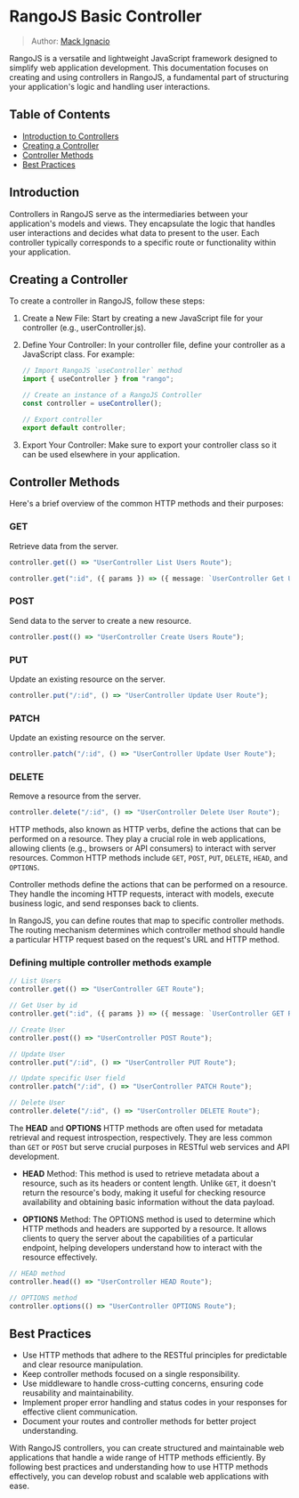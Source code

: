 # RangoJS Basic Controller

>Author: [Mack Ignacio](https://github.com/mackignacio)

RangoJS is a versatile and lightweight JavaScript framework designed to simplify web application development. This documentation focuses on creating and using controllers in RangoJS, a fundamental part of structuring your application's logic and handling user interactions.

## Table of Contents

- [Introduction to Controllers](#introduction)
- [Creating a Controller](#creating-a-controller)
- [Controller Methods](#controller-methods)
- [Best Practices](#best-practices)

## Introduction

Controllers in RangoJS serve as the intermediaries between your application's models and views. They encapsulate the logic that handles user interactions and decides what data to present to the user. Each controller typically corresponds to a specific route or functionality within your application.

## Creating a Controller

To create a controller in RangoJS, follow these steps:

1. Create a New File: Start by creating a new JavaScript file for your controller (e.g., userController.js).

2. Define Your Controller: In your controller file, define your controller as a JavaScript class. For example:

    ```ts
    // Import RangoJS `useController` method
    import { useController } from "rango";

    // Create an instance of a RangoJS Controller
    const controller = useController();

    // Export controller
    export default controller;
    ```

3. Export Your Controller: Make sure to export your controller class so it can be used elsewhere in your application.

## Controller Methods

Here's a brief overview of the common HTTP methods and their purposes:

### **GET**

Retrieve data from the server.

```ts
controller.get(() => "UserController List Users Route");

controller.get(":id", ({ params }) => ({ message: `UserController Get User By ID Route`, params }));
```

### **POST**

Send data to the server to create a new resource.

```ts
controller.post(() => "UserController Create Users Route");
```

### **PUT**

Update an existing resource on the server.

```ts
controller.put("/:id", () => "UserController Update User Route");
```

### **PATCH**

Update an existing resource on the server.

```ts
controller.patch("/:id", () => "UserController Update User Route");
```

### **DELETE**

Remove a resource from the server.

```ts
controller.delete("/:id", () => "UserController Delete User Route");
```

HTTP methods, also known as HTTP verbs, define the actions that can be performed on a resource. They play a crucial role in web applications, allowing clients (e.g., browsers or API consumers) to interact with server resources. Common HTTP methods include `GET`, `POST`, `PUT`, `DELETE`, `HEAD`, and `OPTIONS`.

Controller methods define the actions that can be performed on a resource. They handle the incoming HTTP requests, interact with models, execute business logic, and send responses back to clients.

In RangoJS, you can define routes that map to specific controller methods. The routing mechanism determines which controller method should handle a particular HTTP request based on the request's URL and HTTP method.

### Defining multiple controller methods example

```ts
// List Users
controller.get(() => "UserController GET Route");

// Get User by id
controller.get(":id", ({ params }) => ({ message: `UserController GET Route`, params }));

// Create User
controller.post(() => "UserController POST Route");

// Update User
controller.put("/:id", () => "UserController PUT Route");

// Update specific User field
controller.patch("/:id", () => "UserController PATCH Route");

// Delete User
controller.delete("/:id", () => "UserController DELETE Route");
```

The **HEAD** and **OPTIONS** HTTP methods are often used for metadata retrieval and request introspection, respectively. They are less common than `GET` or `POST` but serve crucial purposes in RESTful web services and API development.

- **HEAD** Method: This method is used to retrieve metadata about a resource, such as its headers or content length. Unlike `GET`, it doesn't return the resource's body, making it useful for checking resource availability and obtaining basic information without the data payload.

- **OPTIONS** Method: The OPTIONS method is used to determine which HTTP methods and headers are supported by a resource. It allows clients to query the server about the capabilities of a particular endpoint, helping developers understand how to interact with the resource effectively.

```ts
// HEAD method
controller.head(() => "UserController HEAD Route");

// OPTIONS method
controller.options(() => "UserController OPTIONS Route");
```

## Best Practices

- Use HTTP methods that adhere to the RESTful principles for predictable and clear resource manipulation.
- Keep controller methods focused on a single responsibility.
- Use middleware to handle cross-cutting concerns, ensuring code reusability and maintainability.
- Implement proper error handling and status codes in your responses for effective client communication.
- Document your routes and controller methods for better project understanding.

With RangoJS controllers, you can create structured and maintainable web applications that handle a wide range of HTTP methods efficiently. By following best practices and understanding how to use HTTP methods effectively, you can develop robust and scalable web applications with ease.

